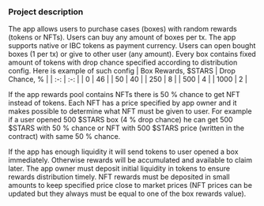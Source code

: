 ### Project description

The app allows users to purchase cases (boxes) with random rewards (tokens or NFTs). Users can buy any amount of boxes per tx. The app supports native or IBC tokens as payment currency. Users can open bought boxes (1 per tx) or give to other user (any amount). Every box contains fixed amount of tokens with drop chance specified according to distribution config. Here is example of such config
| Box Rewards, $STARS | Drop Chance, % |
| :-: | :-: |
| 0 | 46 |
| 50 | 40 |
| 250 | 8 |
| 500 | 4 |
| 1000 | 2 |

If the app rewards pool contains NFTs there is 50 % chance to get NFT instead of tokens. Each NFT has a price specified by app owner and it makes possible to determine what NFT must be given to user. For example if a user opened 500 $STARS box (4 % drop chance) he can get 500 $STARS with 50 % chance or NFT with 500 $STARS price (written in the contract) with same 50 % chance.

If the app has enough liquidity it will send tokens to user opened a box immediately. Otherwise rewards will be accumulated and available to claim later. The app owner must deposit initial liquidity in tokens to ensure rewards distribution timely. NFT rewards must be deposited in small amounts to keep specified price close to market prices (NFT prices can be updated but they always must be equal to one of the box rewards value).

